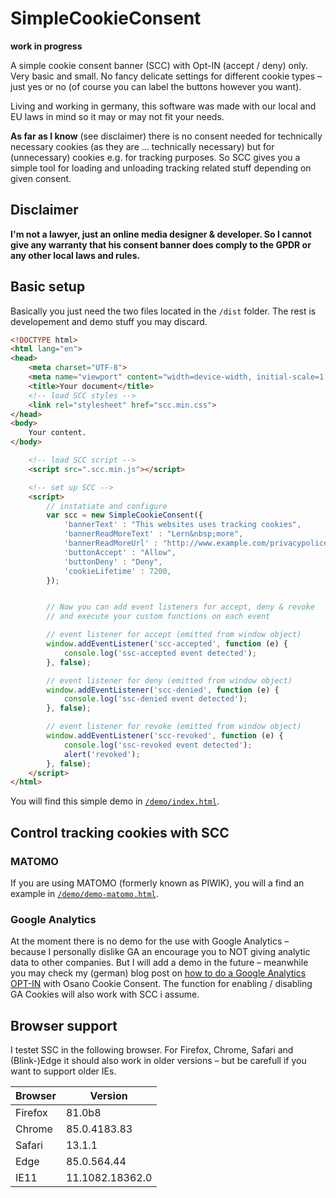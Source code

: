 # SimpleCookieConsent

**work in progress**

A simple cookie consent banner (SCC) with Opt-IN (accept / deny) only. Very basic and small. No fancy delicate settings for different cookie types – just yes or no (of course you can label the buttons however you want).

Living and working in germany, this software was made with our local and EU laws in mind so it may or may not fit your needs.

**As far as I know** (see disclaimer) there is no consent needed for technically necessary cookies (as they are ... technically necessary) but for (unnecessary) cookies e.g. for tracking purposes. So SCC gives you a simple tool for loading and unloading tracking related stuff depending on given consent.


## Disclaimer
**I'm not a lawyer, just an online media designer & developer. So I cannot give any warranty that his consent banner does comply to the GPDR or any other local laws and rules.**

## Basic setup
Basically you just need the two files located in the `/dist` folder. The rest is developement and demo stuff you may discard.

```html
<!DOCTYPE html>
<html lang="en">
<head>
    <meta charset="UTF-8">
    <meta name="viewport" content="width=device-width, initial-scale=1.0">
    <title>Your document</title>
    <!-- load SCC styles -->
    <link rel="stylesheet" href="scc.min.css">
</head>
<body>
    Your content.
</body>

    <!-- load SCC script -->
    <script src=".scc.min.js"></script>

    <!-- set up SCC -->
    <script>
        // instatiate and configure
        var scc = new SimpleCookieConsent({
            'bannerText' : "This websites uses tracking cookies",
            'bannerReadMoreText' : "Lern&nbsp;more",
            'bannerReadMoreUrl' : "http://www.example.com/privacypolice",
            'buttonAccept' : "Allow",
            'buttonDeny' : "Deny",
            'cookieLifetime' : 7200,
        });


        // Now you can add event listeners for accept, deny & revoke
        // and execute your custom functions on each event

        // event listener for accept (emitted from window object)
        window.addEventListener('scc-accepted', function (e) { 
            console.log('ssc-accepted event detected');
        }, false);

        // event listener for deny (emitted from window object)
        window.addEventListener('scc-denied', function (e) { 
            console.log('ssc-denied event detected');
        }, false);

        // event listener for revoke (emitted from window object)
        window.addEventListener('scc-revoked', function (e) { 
            console.log('ssc-revoked event detected');
            alert('revoked');
        }, false);
    </script>
</html>
```

You will find this simple demo in <a href="demo/index.html">`/demo/index.html`</a>. 

## Control tracking cookies with SCC
### MATOMO
If you are using MATOMO (formerly known as PIWIK), you will a find an example in <a href="demo/demo-matomo.html">`/demo/demo-matomo.html`</a>.

### Google Analytics
At the moment there is no demo for the use with Google Analytics – because I personally dislike GA an encourage you to NOT giving analytic data to other companies. But I will add a demo in the future – meanwhile you may check my (german) blog post on <a href="https://www.vektorkneter.de/google-analytics-tracking-cookie-opt-in/">how to do a Google Analytics OPT-IN</a> with Osano Cookie Consent. The function for enabling / disabling GA Cookies will also work with SCC i assume.

## Browser support
I testet SSC in the following browser. For Firefox, Chrome, Safari and (Blink-)Edge it should also work in older versions – but be carefull if you want to support older IEs. 

| Browser | Version         |
|---------|-----------------|
| Firefox | 81.0b8          |
| Chrome  | 85.0.4183.83    |
| Safari  | 13.1.1          |
| Edge    | 85.0.564.44     |
| IE11    | 11.1082.18362.0 |

